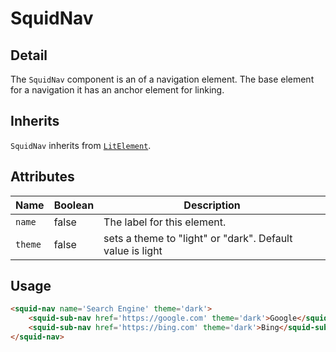 # SquidNav
## Detail

The `SquidNav` component is an of a  navigation element.
The base element for a navigation it has an anchor element for linking.

## Inherits

`SquidNav` inherits from [`LitElement`](https://lit.polymer-project.org/).

## Attributes

| Name             | Boolean      | Description                                       |
|------------------|--------------|---------------------------------------------------|
| `name`       | false         | The label for this element. |
| `theme`       | false         | sets a theme to "light" or "dark". Default value is light |



## Usage

```html
<squid-nav name='Search Engine' theme='dark'>
    <squid-sub-nav href='https://google.com' theme='dark'>Google</squid-sub-nav>
    <squid-sub-nav href='https://bing.com' theme='dark'>Bing</squid-sub-nav>
</squid-nav>
```